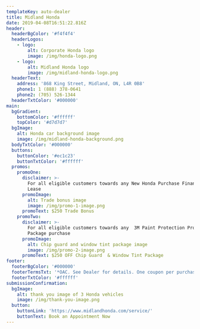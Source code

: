 ```yaml
---
templateKey: auto-dealer
title: Midland Honda
date: 2019-04-08T16:51:22.816Z
header:
  headerBgColor: '#f4f4f4'
  headerLogos:
    - logo:
        alt: Corporate Honda logo
        image: /img/honda-logo.png
    - logo:
        alt: Midland Honda logo
        image: /img/midland-honda-logo.png
  headerText:
    address: '868 King Street, Midland, ON, L4R 0B8'
    phone1: 1 (888) 378-0641
    phone2: (705) 526-1344
  headerTxtColor: '#000000'
main:
  bgGradient:
    bottomColor: '#ffffff'
    topColor: '#d7d7d7'
  bgImage:
    alt: Honda car background image
    image: /img/midland-honda-background.png
  bodyTxtColor: '#000000'
  buttons:
    buttonColor: '#ec1c23'
    buttonTxtColor: '#ffffff'
  promos:
    promoOne:
      disclaimer: >-
        For all eligible customers towards any New Honda Purchase Finance or
        Lease
      promoImage:
        alt: Trade bonus image
        image: /img/promo-1-image.png
      promoText: $250 Trade Bonus
    promoTwo:
      disclaimer: >-
        For all eligible customers towards any  3M Paint Protection Protection
        Package purchase
      promoImage:
        alt: Chip guard and window tint package image
        image: /img/promo-2-image.png
      promoText: $250 OFF Chip Guard  & Window Tint Package
footer:
  footerBgColor: '#000000'
  footerTermsTxt: '*OAC. See Dealer for details. One coupon per purchase.'
  footerTxtColor: '#ffffff'
submissionConfirmation:
  bgImage:
    alt: thank you image of 3 Honda vehicles
    image: /img/thank-you-image.png
  button:
    buttonLink: 'https://www.midlandhonda.com/service/'
    buttonText: Book an Appointment Now
---
```


